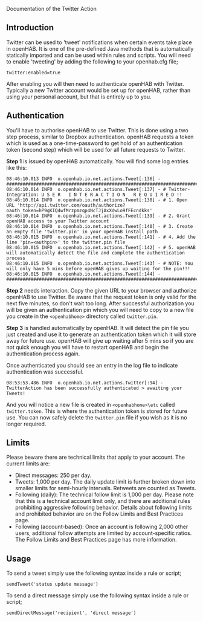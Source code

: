 Documentation of the Twitter Action

## Introduction

Twitter can be used to 'tweet' notifications when certain events take place in openHAB. It is one of the pre-defined Java methods that is automatically statically imported and can be used within rules and scripts. You will need to enable 'tweeting' by adding the following to your openhab.cfg file;

`twitter:enabled=true`

After enabling you will then need to authenticate openHAB with Twitter. Typically a new Twitter account would be set up for openHAB, rather than using your personal account, but that is entirely up to you.

## Authentication

You'll have to authorise openHAB to use Twitter. This is done using a two step process, similar to Dropbox authentication. openHAB requests a token which is used as a one-time-password to get hold of an authentication token (second step) which will be used for all future requests to Twitter.

**Step 1** is issued by openHAB automatically. You will find some log entries like this:

    08:46:10.013 INFO  o.openhab.io.net.actions.Tweet[:136] - ################################################################################################
    08:46:10.014 INFO  o.openhab.io.net.actions.Tweet[:137] - # Twitter-Integration: U S E R   I N T E R A C T I O N   R E Q U I R E D !!
    08:46:10.014 INFO  o.openhab.io.net.actions.Tweet[:138] - # 1. Open URL 'http://api.twitter.com/oauth/authorize?oauth_token=hP9gKIQ4wfMrzpmzqp4NcTJjAxXdwLo9fFEcndkks'
    08:46:10.014 INFO  o.openhab.io.net.actions.Tweet[:139] - # 2. Grant openHAB access to your Twitter account
    08:46:10.014 INFO  o.openhab.io.net.actions.Tweet[:140] - # 3. Create an empty file 'twitter.pin' in your openHAB install path
    08:46:10.015 INFO  o.openhab.io.net.actions.Tweet[:141] - # 4. Add the line 'pin=<authpin>' to the twitter.pin file
    08:46:10.015 INFO  o.openhab.io.net.actions.Tweet[:142] - # 5. openHAB will automatically detect the file and complete the authentication process
    08:46:10.015 INFO  o.openhab.io.net.actions.Tweet[:143] - # NOTE: You will only have 5 mins before openHAB gives up waiting for the pin!!!
    08:46:10.015 INFO  o.openhab.io.net.actions.Tweet[:144] - ################################################################################################

**Step 2** needs interaction. Copy the given URL to your browser and authorize openHAB to use Twitter. Be aware that the request token is only valid for the next five minutes, so don't wait too long. After successful authorization you will be given an authentication pin which you will need to copy to a new file you create in the `<openhabhome>` directory called `twitter.pin`.

**Step 3** is handled automatically by openHAB. It will detect the pin file you just created and use it to generate an authentication token which it will store away for future use. openHAB will give up waiting after 5 mins so if you are not quick enough you will have to restart openHAB and begin the authentication process again.

Once authenticated you should see an entry in the log file to indicate authentication was successful.

    08:53:53.486 INFO  o.openhab.io.net.actions.Twitter[:94] - TwitterAction has been successfully authenticated > awaiting your Tweets!

And you will notice a new file is created in `<openhabhome>\etc` called `twitter.token`. This is where the authentication token is stored for future use. You can now safely delete the `twitter.pin` file if you wish as it is no longer required.

## Limits

Please beware there are technical limits that apply to your account. The current limits are:

- Direct messages: 250 per day.
- Tweets: 1,000 per day. The daily update limit is further broken down into smaller limits for semi-hourly intervals. Retweets are counted as Tweets.
- Following (daily): The technical follow limit is 1,000 per day. Please note that this is a technical account limit only, and there are additional rules prohibiting aggressive following behavior. Details about following limits and prohibited behavior are on the Follow Limits and Best Practices page.
- Following (account-based): Once an account is following 2,000 other users, additional follow attempts are limited by account-specific ratios. The Follow Limits and Best Practices page has more information.

## Usage

To send a tweet simply use the following syntax inside a rule or script;

`sendTweet('status update message')`

To send a direct message simply use the following syntax inside a rule or script;

`sendDirectMessage('recipient', 'direct message')`
